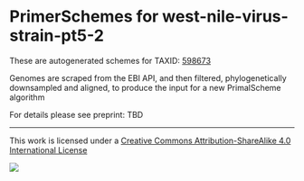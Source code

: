 # PrimerSchemes for west-nile-virus-strain-pt5-2

These are autogenerated schemes for TAXID: [598673](https://www.ncbi.nlm.nih.gov/Taxonomy/Browser/wwwtax.cgi?mode=Info&id=598673&lvl=3&lin=f&keep=1&srchmode=1&unlock)

Genomes are scraped from the EBI API, and then filtered, phylogenetically downsampled and aligned, to produce the input for a new PrimalScheme algorithm

For details please see preprint: TBD

------------------------------------------------------------------------

This work is licensed under a [Creative Commons Attribution-ShareAlike 4.0 International License](http://creativecommons.org/licenses/by-sa/4.0/) 

![](https://i.creativecommons.org/l/by-sa/4.0/88x31.png)